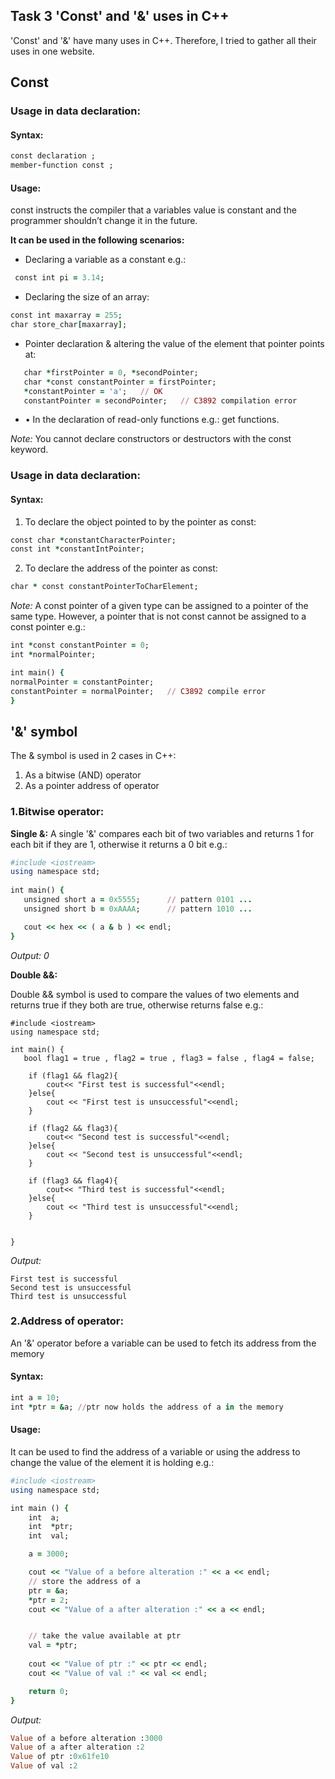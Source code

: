 ## Task 3 'Const' and '&' uses in C++

'Const' and '&' have many uses in C++. Therefore, I tried to gather all their uses in one website.


## Const

### Usage in data declaration:

#### **Syntax:**

```ruby
const declaration ;
member-function const ;

```

#### **Usage:**

const instructs the compiler that a variables value is constant and the programmer shouldn’t change it in the future.

**It can be used in the following scenarios:**

- Declaring a variable as a constant e.g.: 
```ruby
 const int pi = 3.14;
 ```
- Declaring the size of an array:
```ruby 
const int maxarray = 255;
char store_char[maxarray];
```
- Pointer declaration & altering the value of the element that pointer points at:
```ruby
   char *firstPointer = 0, *secondPointer;
   char *const constantPointer = firstPointer;
   *constantPointer = 'a';   // OK
   constantPointer = secondPointer;   // C3892 compilation error
```
- •	In the declaration of read-only functions e.g.: get functions.

*Note:* You cannot declare constructors or destructors with the const keyword.


### Usage in data declaration:

#### **Syntax:**

1. To declare the object pointed to by the pointer as const:
```ruby
const char *constantCharacterPointer;
const int *constantIntPointer;
```
2. To declare the address of the pointer as const:
```ruby
char * const constantPointerToCharElement;
```
*Note:* A const pointer of a given type can be assigned to a pointer of the same type. However, a pointer that is not const cannot be assigned to a const pointer e.g.:
```ruby
int *const constantPointer = 0;
int *normalPointer;

int main() {
normalPointer = constantPointer;
constantPointer = normalPointer;   // C3892 compile error
}
```

## '&' symbol

The & symbol is used in 2 cases in C++:
1.	As a bitwise (AND) operator
2.	As a pointer address of operator

### 1.Bitwise operator:

**Single &:**
A single '&' compares each bit of two variables and returns 1 for each bit if they are 1, otherwise it returns a 0 bit e.g.:
```ruby
#include <iostream>  
using namespace std;
 
int main() {  
   unsigned short a = 0x5555;      // pattern 0101 ...  
   unsigned short b = 0xAAAA;      // pattern 1010 ...  

   cout << hex << ( a & b ) << endl;
}

```
*Output: 0*

**Double &&:**

Double && symbol is used to compare the values of two elements and returns true if they both are true, otherwise returns false e.g.:
```
#include <iostream>
using namespace std;

int main() {
   bool flag1 = true , flag2 = true , flag3 = false , flag4 = false;

    if (flag1 && flag2){
        cout<< "First test is successful"<<endl;
    }else{
        cout << "First test is unsuccessful"<<endl;
    }

    if (flag2 && flag3){
        cout<< "Second test is successful"<<endl;
    }else{
        cout << "Second test is unsuccessful"<<endl;
    }

    if (flag3 && flag4){
        cout<< "Third test is successful"<<endl;
    }else{
        cout << "Third test is unsuccessful"<<endl;
    }


}
```
*Output:*
```
First test is successful
Second test is unsuccessful
Third test is unsuccessful
```

### 2.Address of operator:

An '&' operator before a variable can be used to fetch its address from the memory

#### **Syntax:**

```ruby
int a = 10;
int *ptr = &a; //ptr now holds the address of a in the memory
```

#### **Usage:**

It can be used to find the address of a variable or using the address to change the value of the element it is holding e.g.:
```ruby
#include <iostream>
using namespace std;

int main () {
    int  a;
    int  *ptr;
    int  val;

    a = 3000;

    cout << "Value of a before alteration :" << a << endl;
    // store the address of a
    ptr = &a;
    *ptr = 2;
    cout << "Value of a after alteration :" << a << endl;


    // take the value available at ptr
    val = *ptr;
    
    cout << "Value of ptr :" << ptr << endl;
    cout << "Value of val :" << val << endl;

    return 0;
}

```
*Output:*
```ruby
Value of a before alteration :3000
Value of a after alteration :2
Value of ptr :0x61fe10
Value of val :2

```
